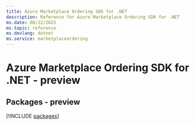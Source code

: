 ```yaml
---
title: Azure Marketplace Ordering SDK for .NET
description: Reference for Azure Marketplace Ordering SDK for .NET
ms.date: 08/22/2025
ms.topic: reference
ms.devlang: dotnet
ms.service: marketplaceordering
---
```

# Azure Marketplace Ordering SDK for .NET - preview
## Packages - preview
[!INCLUDE [packages](marketplace-ordering-index.md)]